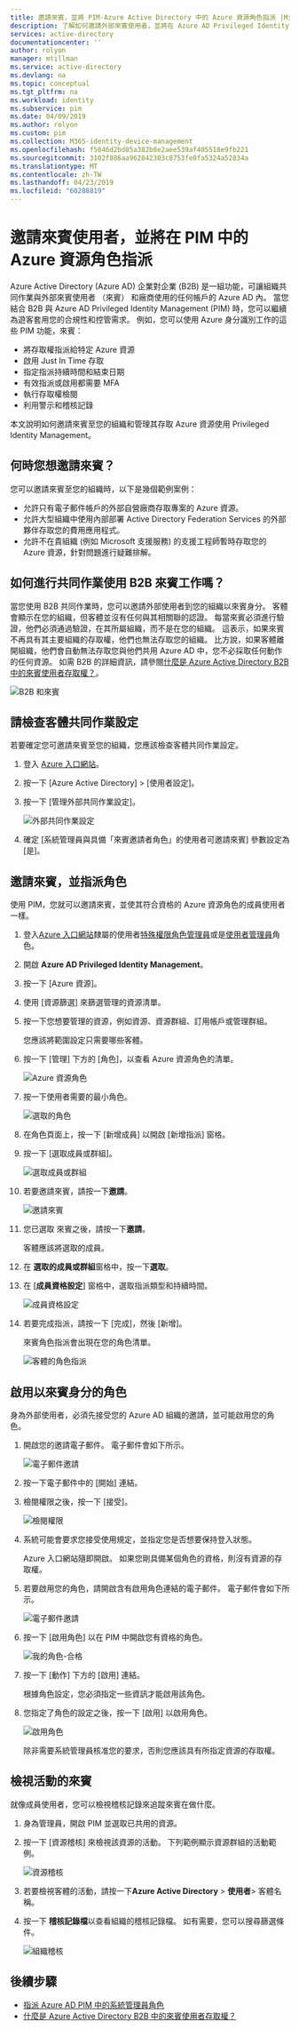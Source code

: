 ```yaml
---
title: 邀請來賓，並將 PIM-Azure Active Directory 中的 Azure 資源角色指派 |Microsoft Docs
description: 了解如何邀請外部來賓使用者，並將在 Azure AD Privileged Identity Management (PIM) 中的 Azure 資源角色指派。
services: active-directory
documentationcenter: ''
author: rolyon
manager: mtillman
ms.service: active-directory
ms.devlang: na
ms.topic: conceptual
ms.tgt_pltfrm: na
ms.workload: identity
ms.subservice: pim
ms.date: 04/09/2019
ms.author: rolyon
ms.custom: pim
ms.collection: M365-identity-device-management
ms.openlocfilehash: f5846d2bd85a382b8e2aee539af405518e9fb221
ms.sourcegitcommit: 3102f886aa962842303c8753fe8fa5324a52834a
ms.translationtype: MT
ms.contentlocale: zh-TW
ms.lasthandoff: 04/23/2019
ms.locfileid: "60288819"
---
```

# <a name="invite-guest-users-and-assign-azure-resource-roles-in-pim"></a>邀請來賓使用者，並將在 PIM 中的 Azure 資源角色指派

Azure Active Directory (Azure AD) 企業對企業 (B2B) 是一組功能，可讓組織共同作業與外部來賓使用者 （來賓） 和廠商使用的任何帳戶的 Azure AD 內。 當您結合 B2B 與 Azure AD Privileged Identity Management (PIM) 時，您可以繼續為遊客套用您的合規性和控管需求。 例如，您可以使用 Azure 身分識別工作的這些 PIM 功能，來賓：

- 將存取權指派給特定 Azure 資源
- 啟用 Just In Time 存取
- 指定指派持續時間和結束日期
- 有效指派或啟用都需要 MFA
- 執行存取權檢閱
- 利用警示和稽核記錄

本文說明如何邀請來賓至您的組織和管理其存取 Azure 資源使用 Privileged Identity Management。

## <a name="when-would-you-invite-guests"></a>何時您想邀請來賓？

您可以邀請來賓至您的組織時，以下是幾個範例案例：

- 允許只有電子郵件帳戶的外部自營廠商存取專案的 Azure 資源。
- 允許大型組織中使用內部部署 Active Directory Federation Services 的外部夥伴存取您的費用應用程式。
- 允許不在貴組織 (例如 Microsoft 支援服務) 的支援工程師暫時存取您的 Azure 資源，針對問題進行疑難排解。

## <a name="how-does-collaboration-using-b2b-guests-work"></a>如何進行共同作業使用 B2B 來賓工作嗎？

當您使用 B2B 共同作業時，您可以邀請外部使用者到您的組織以來賓身分。 客體會顯示在您的組織，但客體並沒有任何與其相關聯的認證。 每當來賓必須進行驗證，他們必須通過驗證，在其所屬組織，而不是在您的組織。 這表示，如果來賓不再具有其主要組織的存取權，他們也無法存取您的組織。 比方說，如果客體離開組織，他們會自動無法存取您與他們共用 Azure AD 中，您不必採取任何動作的任何資源。 如需 B2B 的詳細資訊，請參閱[什麼是 Azure Active Directory B2B 中的來賓使用者存取權？](../b2b/what-is-b2b.md)。

![B2B 和來賓](./media/pim-resource-roles-external-users/b2b-external-user.png)

## <a name="check-guest-collaboration-settings"></a>請檢查客體共同作業設定

若要確定您可邀請來賓至您的組織，您應該檢查客體共同作業設定。

1. 登入 [Azure 入口網站](https://portal.azure.com/)。

1. 按一下 [Azure Active Directory] > [使用者設定]。

1. 按一下 [管理外部共同作業設定]。

    ![外部共同作業設定](./media/pim-resource-roles-external-users/external-collaboration-settings.png)

1. 確定 [系統管理員與具備「來賓邀請者角色」的使用者可邀請來賓] 參數設定為 [是]。

## <a name="invite-a-guest-and-assign-a-role"></a>邀請來賓，並指派角色

使用 PIM，您就可以邀請來賓，並使其符合資格的 Azure 資源角色的成員使用者一樣。

1. 登入[Azure 入口網站](https://portal.azure.com/)隸屬的使用者[特殊權限角色管理員](../users-groups-roles/directory-assign-admin-roles.md#privileged-role-administrator)或是[使用者管理員](../users-groups-roles/directory-assign-admin-roles.md#user-administrator)角色。

1. 開啟 **Azure AD Privileged Identity Management**。

1. 按一下 [Azure 資源]。

1. 使用 [資源篩選] 來篩選管理的資源清單。

1. 按一下您想要管理的資源，例如資源、資源群組、訂用帳戶或管理群組。

    您應該將範圍設定只需要哪些客體。

1. 按一下 [管理] 下方的 [角色]，以查看 Azure 資源角色的清單。

    ![Azure 資源角色](./media/pim-resource-roles-external-users/resources-roles.png)

1. 按一下使用者需要的最小角色。

    ![選取的角色](./media/pim-resource-roles-external-users/selected-role.png)

1. 在角色頁面上，按一下 [新增成員] 以開啟 [新增指派] 窗格。

1. 按一下 [選取成員或群組]。

    ![選取成員或群組](./media/pim-resource-roles-external-users/select-member-group.png)

1. 若要邀請來賓，請按一下**邀請**。

    ![邀請來賓](./media/pim-resource-roles-external-users/invite-guest.png)

1. 您已選取 來賓之後，請按一下**邀請**。

    客體應該將選取的成員。

1. 在 **選取的成員或群組**窗格中，按一下**選取**。

1. 在 [**成員資格設定**] 窗格中，選取指派類型和持續時間。

    ![成員資格設定](./media/pim-resource-roles-external-users/membership-settings.png)

1. 若要完成指派，請按一下 [完成]，然後 [新增]。

    來賓角色指派會出現在您的角色清單。

    ![客體的角色指派](./media/pim-resource-roles-external-users/role-assignment.png)

## <a name="activate-role-as-a-guest"></a>啟用以來賓身分的角色

身為外部使用者，必須先接受您的 Azure AD 組織的邀請，並可能啟用您的角色。

1. 開啟您的邀請電子郵件。 電子郵件會如下所示。

    ![電子郵件邀請](./media/pim-resource-roles-external-users/email-invite.png)

1. 按一下電子郵件中的 [開始] 連結。

1. 檢閱權限之後，按一下 [接受]。

    ![檢閱權限](./media/pim-resource-roles-external-users/invite-accept.png)

1. 系統可能會要求您接受使用規定，並指定您是否想要保持登入狀態。

    Azure 入口網站隨即開啟。 如果您剛具備某個角色的資格，則沒有資源的存取權。

1. 若要啟用您的角色，請開啟含有啟用角色連結的電子郵件。 電子郵件會如下所示。

    ![電子郵件邀請](./media/pim-resource-roles-external-users/email-role-assignment.png)

1. 按一下 [啟用角色] 以在 PIM 中開啟您有資格的角色。

    ![我的角色-合格](./media/pim-resource-roles-external-users/my-roles-eligible.png)

1. 按一下 [動作] 下方的 [啟用] 連結。

    根據角色設定，您必須指定一些資訊才能啟用該角色。

1. 您指定了角色的設定之後，按一下 [啟用] 以啟用角色。

    ![啟用角色](./media/pim-resource-roles-external-users/activate-role.png)

    除非需要系統管理員核准您的要求，否則您應該具有所指定資源的存取權。

## <a name="view-activity-for-a-guest"></a>檢視活動的來賓

就像成員使用者，您可以檢視稽核記錄來追蹤來賓在做什麼。

1. 身為管理員，開啟 PIM 並選取已共用的資源。

1. 按一下 [資源稽核] 來檢視該資源的活動。 下列範例顯示資源群組的活動範例。

    ![資源稽核](./media/pim-resource-roles-external-users/audit-resource.png)

1. 若要檢視客體的活動，請按一下**Azure Active Directory** > **使用者**> 客體名稱。

1. 按一下 **稽核記錄檔**以查看組織的稽核記錄檔。 如有需要，您可以搜尋篩選條件。

    ![組織稽核](./media/pim-resource-roles-external-users/audit-directory.png)

## <a name="next-steps"></a>後續步驟

- [指派 Azure AD PIM 中的系統管理員角色](pim-how-to-add-role-to-user.md)
- [什麼是 Azure Active Directory B2B 中的來賓使用者存取權？](../b2b/what-is-b2b.md)
